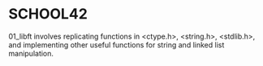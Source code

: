 # SCHOOL42

01_libft involves replicating functions in <ctype.h>, <string.h>, <stdlib.h>, and implementing other useful functions for string and linked list manipulation.
